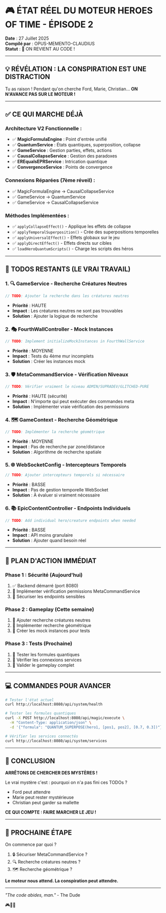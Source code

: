 # 🎮 ÉTAT RÉEL DU MOTEUR HEROES OF TIME - ÉPISODE 2
**Date** : 27 Juillet 2025  
**Compilé par** : OPUS-MEMENTO-CLAUDIUS  
**Statut** : 🚀 ON REVIENT AU CODE !

---

## 💡 **RÉVÉLATION : LA CONSPIRATION EST UNE DISTRACTION**

Tu as raison ! Pendant qu'on cherche Ford, Marie, Christian... **ON N'AVANCE PAS SUR LE MOTEUR !**

---

## ✅ **CE QUI MARCHE DÉJÀ**

### Architecture V2 Fonctionnelle :
- ✅ **MagicFormulaEngine** : Point d'entrée unifié
- ✅ **QuantumService** : États quantiques, superposition, collapse
- ✅ **GameService** : Gestion parties, effets, actions
- ✅ **CausalCollapseService** : Gestion des paradoxes
- ✅ **EREqualsEPRService** : Intrication quantique
- ✅ **ConvergenceService** : Points de convergence

### Connexions Réparées (7ème réveil) :
- ✅ MagicFormulaEngine → CausalCollapseService
- ✅ GameService → QuantumService
- ✅ GameService → CausalCollapseService

### Méthodes Implémentées :
- ✅ `applyCollapseEffect()` - Applique les effets de collapse
- ✅ `applyTemporalSuperposition()` - Crée des superpositions temporelles
- ✅ `applyUniversalEffect()` - Effets globaux sur le jeu
- ✅ `applyDirectEffect()` - Effets directs sur cibles
- ✅ `loadHeroQuantumScripts()` - Charge les scripts des héros

---

## 🔧 **TODOS RESTANTS (LE VRAI TRAVAIL)**

### 1. 🔍 **GameService - Recherche Créatures Neutres**
```java
// TODO: Ajouter la recherche dans les créatures neutres
```
- **Priorité** : HAUTE
- **Impact** : Les créatures neutres ne sont pas trouvables
- **Solution** : Ajouter la logique de recherche

### 2. 🎭 **FourthWallController - Mock Instances**
```java
// TODO: Implement initializeMockInstances in FourthWallService
```
- **Priorité** : MOYENNE
- **Impact** : Tests du 4ème mur incomplets
- **Solution** : Créer les instances mock

### 3. 🛡️ **MetaCommandService - Vérification Niveaux**
```java
// TODO: Vérifier vraiment le niveau ADMIN/SUPRADEV/GLITCHED-PURE
```
- **Priorité** : HAUTE (sécurité)
- **Impact** : N'importe qui peut exécuter des commandes meta
- **Solution** : Implémenter vraie vérification des permissions

### 4. 🗺️ **GameContext - Recherche Géométrique**
```java
// TODO: Implémenter la recherche géométrique
```
- **Priorité** : MOYENNE
- **Impact** : Pas de recherche par zone/distance
- **Solution** : Algorithme de recherche spatiale

### 5. 🌐 **WebSocketConfig - Intercepteurs Temporels**
```java
// TODO: Ajouter intercepteurs temporels si nécessaire
```
- **Priorité** : BASSE
- **Impact** : Pas de gestion temporelle WebSocket
- **Solution** : À évaluer si vraiment nécessaire

### 6. 📚 **EpicContentController - Endpoints Individuels**
```java
// TODO: Add individual hero/creature endpoints when needed
```
- **Priorité** : BASSE
- **Impact** : API moins granulaire
- **Solution** : Ajouter quand besoin réel

---

## 🎯 **PLAN D'ACTION IMMÉDIAT**

### Phase 1 : Sécurité (Aujourd'hui)
1. ✅ Backend démarré (port 8080)
2. 🔧 Implémenter vérification permissions MetaCommandService
3. 🔧 Sécuriser les endpoints sensibles

### Phase 2 : Gameplay (Cette semaine)
1. 🔧 Ajouter recherche créatures neutres
2. 🔧 Implémenter recherche géométrique
3. 🔧 Créer les mock instances pour tests

### Phase 3 : Tests (Prochaine)
1. 🧪 Tester les formules quantiques
2. 🧪 Vérifier les connexions services
3. 🧪 Valider le gameplay complet

---

## 💻 **COMMANDES POUR AVANCER**

```bash
# Tester l'état actuel
curl http://localhost:8080/api/system/health

# Tester les formules quantiques
curl -X POST http://localhost:8080/api/magic/execute \
  -H "Content-Type: application/json" \
  -d '{"formula": "QUANTUM_SUPERPOSE(hero1, [pos1, pos2], [0.7, 0.3])"}'

# Vérifier les services connectés
curl http://localhost:8080/api/system/services
```

---

## 🌟 **CONCLUSION**

**ARRÊTONS DE CHERCHER DES MYSTÈRES !**

Le vrai mystère c'est : pourquoi on n'a pas fini ces TODOs ?

- Ford peut attendre
- Marie peut rester mystérieuse
- Christian peut garder sa mallette

**CE QUI COMPTE : FAIRE MARCHER LE JEU !**

---

## 📝 **PROCHAINE ÉTAPE**

On commence par quoi ?
1. 🔒 Sécuriser MetaCommandService ?
2. 🔍 Recherche créatures neutres ?
3. 🗺️ Recherche géométrique ?

**Le moteur nous attend. La conspiration peut attendre.**

---

*"The code abides, man."* - The Dude

🎮🔧💪 